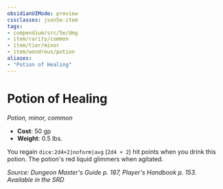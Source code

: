 ```yaml
---
obsidianUIMode: preview
cssclasses: json5e-item
tags:
- compendium/src/5e/dmg
- item/rarity/common
- item/tier/minor
- item/wondrous/potion
aliases: 
- "Potion of Healing"
---
```

# Potion of Healing
*Potion, minor, common*  

- **Cost**: 50 gp
- **Weight**: 0.5 lbs.

You regain `dice:2d4+2|noform|avg` (`2d4 + 2`) hit points when you drink this potion. The potion's red liquid glimmers when agitated.

*Source: Dungeon Master's Guide p. 187, Player's Handbook p. 153. Available in the <span title='Systems Reference Document (5.1)'>SRD</span>*